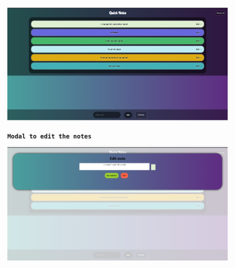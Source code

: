 ﻿![github-large](https://github.com/urielexis64/reactnotes/blob/master/src/screenshots/Screenshot_1.png)

### `Modal to edit the notes`
![github-large](https://github.com/urielexis64/reactnotes/blob/master/src/screenshots/Screenshot_2.png)